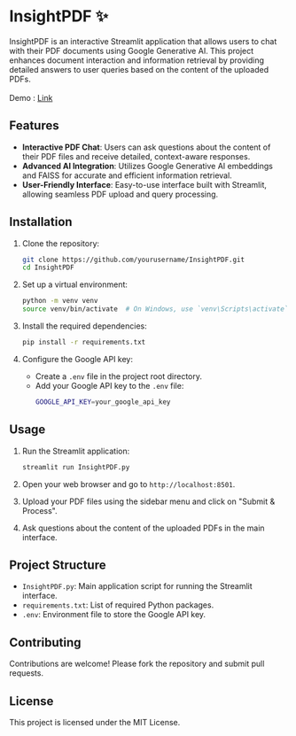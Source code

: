 # InsightPDF ✨

InsightPDF is an interactive Streamlit application that allows users to chat with their PDF documents using Google Generative AI. This project enhances document interaction and information retrieval by providing detailed answers to user queries based on the content of the uploaded PDFs.
<br>
<br>
Demo : <a href="https://drive.google.com/file/d/1RFtbeIY3mJmpIRtzu7JbXuLRgA8wL9Pk/view?usp=sharing"> Link </a>
<br>
## Features

- **Interactive PDF Chat**: Users can ask questions about the content of their PDF files and receive detailed, context-aware responses.
- **Advanced AI Integration**: Utilizes Google Generative AI embeddings and FAISS for accurate and efficient information retrieval.
- **User-Friendly Interface**: Easy-to-use interface built with Streamlit, allowing seamless PDF upload and query processing.

## Installation

1. Clone the repository:
    ```sh
    git clone https://github.com/yourusername/InsightPDF.git
    cd InsightPDF
    ```

2. Set up a virtual environment:
    ```sh
    python -m venv venv
    source venv/bin/activate  # On Windows, use `venv\Scripts\activate`
    ```

3. Install the required dependencies:
    ```sh
    pip install -r requirements.txt
    ```

4. Configure the Google API key:
    - Create a `.env` file in the project root directory.
    - Add your Google API key to the `.env` file:
        ```sh
        GOOGLE_API_KEY=your_google_api_key
        ```

## Usage

1. Run the Streamlit application:
    ```sh
    streamlit run InsightPDF.py
    ```

2. Open your web browser and go to `http://localhost:8501`.

3. Upload your PDF files using the sidebar menu and click on "Submit & Process".

4. Ask questions about the content of the uploaded PDFs in the main interface.

## Project Structure

- `InsightPDF.py`: Main application script for running the Streamlit interface.
- `requirements.txt`: List of required Python packages.
- `.env`: Environment file to store the Google API key.

## Contributing

Contributions are welcome! Please fork the repository and submit pull requests.

## License

This project is licensed under the MIT License.
